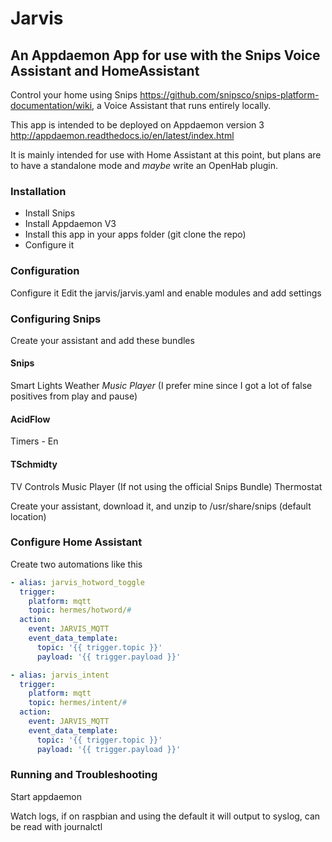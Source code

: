 # Jarvis 
##  An Appdaemon App for use with the Snips Voice Assistant and HomeAssistant

Control your home using Snips <https://github.com/snipsco/snips-platform-documentation/wiki>, 
a Voice Assistant that runs entirely locally.

This app is intended to be deployed on Appdaemon version 3 <http://appdaemon.readthedocs.io/en/latest/index.html>

It is mainly intended for use with Home Assistant at this point, but plans are to have a standalone mode and 
*maybe* write an OpenHab plugin.

### Installation

- Install Snips
- Install Appdaemon V3
- Install this app in your apps folder (git clone the repo)
- Configure it

### Configuration

Configure it
Edit the jarvis/jarvis.yaml and enable modules and add settings

###  Configuring Snips

Create your assistant and add these bundles

#### Snips
Smart Lights
Weather
*Music Player* (I prefer mine since I got a lot of false positives from play and pause)

#### AcidFlow
Timers - En

#### TSchmidty
TV Controls
Music Player (If not using the official Snips Bundle)
Thermostat

Create your assistant, download it, and unzip to /usr/share/snips (default location)

### Configure Home Assistant

Create two automations like this

```yaml
- alias: jarvis_hotword_toggle
  trigger:
    platform: mqtt
    topic: hermes/hotword/#
  action:
    event: JARVIS_MQTT
    event_data_template:
      topic: '{{ trigger.topic }}'
      payload: '{{ trigger.payload }}'

- alias: jarvis_intent
  trigger:
    platform: mqtt
    topic: hermes/intent/#
  action:
    event: JARVIS_MQTT
    event_data_template:
      topic: '{{ trigger.topic }}'
      payload: '{{ trigger.payload }}'
```

### Running and Troubleshooting

Start appdaemon

Watch logs, if on raspbian and using the default it will output to syslog, can be read with journalctl
